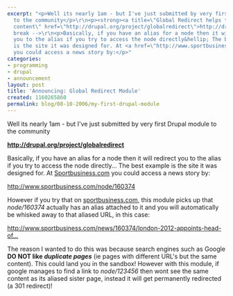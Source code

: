 ```yaml
---
excerpt: "<p>Well its nearly 1am - but I've just submitted by very first Drupal module
  to the community</p>\r\n<p><strong><a title=\"Global Redirect helps to stop duplicate
  content\" href=\"http://drupal.org/project/globalredirect\">http://drupal.org/project/globalredirect</a></strong></p>\r\n<!--
  break -->\r\n<p>Basically, if you have an alias for a node then it will redirect
  you to the alias if you try to access the node directly&hellip; The best example
  is the site it was designed for. At <a href=\"http://www.sportbusiness.com\">Sportbusiness.com</a>
  you could access a news story by:</p>"
categories:
- programming
- drupal
- announcement
layout: post
title: 'Announcing: Global Redirect Module'
created: 1160265860
permalink: blog/08-10-2006/my-first-drupal-module
---
```

<p>Well its nearly 1am - but I've just submitted by very first Drupal module to the community</p>
<p><strong><a title="Global Redirect helps to stop duplicate content" href="http://drupal.org/project/globalredirect">http://drupal.org/project/globalredirect</a></strong></p>
<!-- break -->
<p>Basically, if you have an alias for a node then it will redirect you to the alias if you try to access the node directly&hellip; The best example is the site it was designed for. At <a href="http://www.sportbusiness.com">Sportbusiness.com</a> you could access a news story by:</p>
<p><a href="http://www.sportbusiness.com/node/160374">http://www.sportbusiness.com/node/160374</a></p>
<p>However if you try that on <a href="http://www.sportbusiness.com">sportbusiness.com</a>, this module picks up that <em>node/160374</em> actually has an alias attached to it and you will automatically be whisked away to that aliased URL, in this case:</p>
<p><a href="http://www.sportbusiness.com/news/160374/london-2012-appoints-head-of-new-media">http://www.sportbusiness.com/news/160374/london-2012-appoints-head-of&hellip;</a></p>
<p>The reason I wanted to do this was because search engines such as Google <strong>DO NOT like <em>duplicate pages</em></strong> (ie pages with different URL's but the same content). This could land you in the sandbox! However with this module, if google manages to find a link to <em>node/123456</em> then wont see the same content as its aliased sister page, instead it will get permanently redirected (a 301 redirect)!</p>

